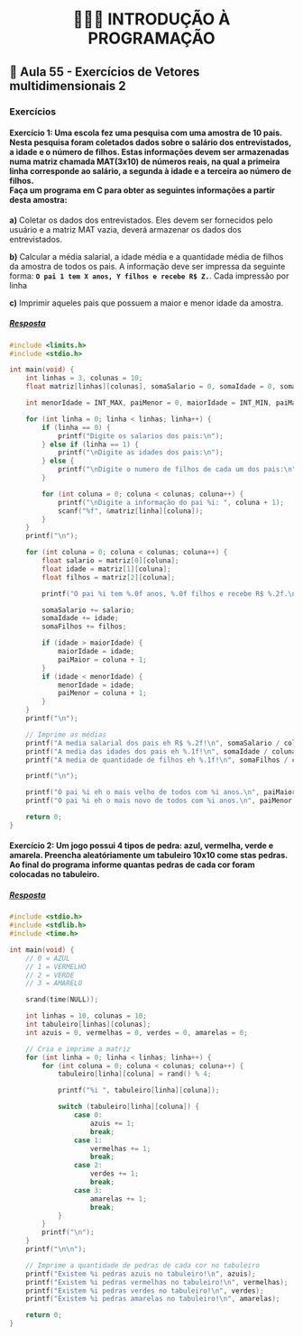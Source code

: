 <h1 align="center">👨🏻‍💻 INTRODUÇÃO À PROGRAMAÇÃO</h>

## 📑 Aula 55 - Exercícios de Vetores multidimensionais 2

### Exercícios

#### Exercício 1: Uma escola fez uma pesquisa com uma amostra de 10 pais. Nesta pesquisa foram coletados dados sobre o salário dos entrevistados, a idade e o número de filhos. Estas informações devem ser armazenadas numa matriz chamada MAT(3x10) de números reais, na qual a primeira linha corresponde ao salário, a segunda à idade e a terceira ao número de filhos.<br/>Faça um programa em C para obter as seguintes informações a partir desta amostra:

**a)** Coletar os dados dos entrevistados. Eles devem ser fornecidos pelo usuário e a matriz MAT vazia, deverá armazenar os dados dos entrevistados.

**b)** Calcular a média salarial, a idade média e a quantidade média de filhos da amostra de todos os pais. A informação deve ser impressa da seguinte forma: **`O pai 1 tem X anos, Y filhos e recebe R$ Z.`**. Cada impressão por linha

**c)** Imprimir aqueles pais que possuem a maior e menor idade da amostra.

##### [Resposta](ex01.c)

```c
#include <limits.h>
#include <stdio.h>

int main(void) {
    int linhas = 3, colunas = 10;
    float matriz[linhas][colunas], somaSalario = 0, somaIdade = 0, somaFilhos = 0;

    int menorIdade = INT_MAX, paiMenor = 0, maiorIdade = INT_MIN, paiMaior = 0;

    for (int linha = 0; linha < linhas; linha++) {
        if (linha == 0) {
            printf("Digite os salarios dos pais:\n");
        } else if (linha == 1) {
            printf("\nDigite as idades dos pais:\n");
        } else {
            printf("\nDigite o numero de filhos de cada um dos pais:\n");
        }

        for (int coluna = 0; coluna < colunas; coluna++) {
            printf("\nDigite a informação do pai %i: ", coluna + 1);
            scanf("%f", &matriz[linha][coluna]);
        }
    }
    printf("\n");

    for (int coluna = 0; coluna < colunas; coluna++) {
        float salario = matriz[0][coluna];
        float idade = matriz[1][coluna];
        float filhos = matriz[2][coluna];

        printf("O pai %i tem %.0f anos, %.0f filhos e recebe R$ %.2f.\n", coluna + 1, idade, filhos, salario);

        somaSalario += salario;
        somaIdade += idade;
        somaFilhos += filhos;

        if (idade > maiorIdade) {
            maiorIdade = idade;
            paiMaior = coluna + 1;
        }
        if (idade < menorIdade) {
            menorIdade = idade;
            paiMenor = coluna + 1;
        }
    }
    printf("\n");

    // Imprime as médias
    printf("A media salarial dos pais eh R$ %.2f!\n", somaSalario / colunas);
    printf("A media das idades dos pais eh %.1f!\n", somaIdade / colunas);
    printf("A media de quantidade de filhos eh %.1f!\n", somaFilhos / colunas);

    printf("\n");

    printf("O pai %i eh o mais velho de todos com %i anos.\n", paiMaior, maiorIdade);
    printf("O pai %i eh o mais novo de todos com %i anos.\n", paiMenor, menorIdade);

    return 0;
}
```

#### Exercício 2: Um jogo possui 4 tipos de pedra: azul, vermelha, verde e amarela. Preencha aleatóriamente um tabuleiro 10x10 come stas pedras. Ao final do programa informe quantas pedras de cada cor foram colocadas no tabuleiro.

##### [Resposta](ex02.c)

```c
#include <stdio.h>
#include <stdlib.h>
#include <time.h>

int main(void) {
    // 0 = AZUL
    // 1 = VERMELHO
    // 2 = VERDE
    // 3 = AMARELO

    srand(time(NULL));

    int linhas = 10, colunas = 10;
    int tabuleiro[linhas][colunas];
    int azuis = 0, vermelhas = 0, verdes = 0, amarelas = 0;

    // Cria e imprime a matriz
    for (int linha = 0; linha < linhas; linha++) {
        for (int coluna = 0; coluna < colunas; coluna++) {
            tabuleiro[linha][coluna] = rand() % 4;

            printf("%i ", tabuleiro[linha][coluna]);

            switch (tabuleiro[linha][coluna]) {
                case 0:
                    azuis += 1;
                    break;
                case 1:
                    vermelhas += 1;
                    break;
                case 2:
                    verdes += 1;
                    break;
                case 3:
                    amarelas += 1;
                    break;
            }
        }
        printf("\n");
    }
    printf("\n\n");

    // Imprime a quantidade de pedras de cada cor no tabuleiro
    printf("Existem %i pedras azuis no tabuleiro!\n", azuis);
    printf("Existem %i pedras vermelhas no tabuleiro!\n", vermelhas);
    printf("Existem %i pedras verdes no tabuleiro!\n", verdes);
    printf("Existem %i pedras amarelas no tabuleiro!\n", amarelas);

    return 0;
}
```
